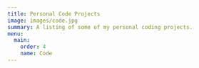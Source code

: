 ```yaml
---
title: Personal Code Projects
image: images/code.jpg
summary: A listing of some of my personal coding projects.
menu:
  main:
    order: 4
    name: Code
---
```

